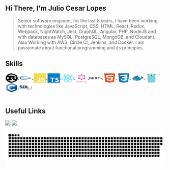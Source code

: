 ## Hi There, I'm Julio Cesar Lopes
> Senior software engineer, for the last 8 years, I have been working with technologies like JavaScript, CSS, HTML, React, Redux, Webpack, NightWatch, Jest, GraphQL, Angular, PHP, NodeJS and with databases as MySQL, PostgreSQL, MongoDB, and Cloudant. Also Working with AWS, Circle CI, Jenkins, and Docker. I am passionate about functional programming and its principles.
## Skills
<div style="display: inline_block">
  <a href="https://github.com/cod3rkane">
  <img align="center" alt="cod3r-rust" height="30" width="40" src="https://raw.githubusercontent.com/devicons/devicon/6910f0503efdd315c8f9b858234310c06e04d9c0/icons/rust/rust-original.svg">
  <img align="center" alt="cod3r-opengl" height="30" width="40" src="https://raw.githubusercontent.com/devicons/devicon/6910f0503efdd315c8f9b858234310c06e04d9c0/icons/opengl/opengl-plain.svg">
  <img align="center" alt="cod3r-Js" height="30" width="40" src="https://raw.githubusercontent.com/devicons/devicon/master/icons/javascript/javascript-plain.svg">
  <img align="center" alt="cod3r-Ts" height="30" width="40" src="https://raw.githubusercontent.com/devicons/devicon/master/icons/typescript/typescript-plain.svg">
  <img align="center" alt="cod3r-React" height="30" width="40" src="https://raw.githubusercontent.com/devicons/devicon/master/icons/react/react-original.svg">
  <img align="center" alt="cod3r-graphql" height="30" width="40" src="https://raw.githubusercontent.com/devicons/devicon/master/icons/graphql/graphql-plain-wordmark.svg">
  <img align="center" alt="cod3r-nextjs" height="30" width="40" src="https://raw.githubusercontent.com/devicons/devicon/master/icons/nextjs/nextjs-original-wordmark.svg">
  <img align="center" alt="cod3r-HTML" height="30" width="40" src="https://raw.githubusercontent.com/devicons/devicon/master/icons/html5/html5-original.svg">
  <img align="center" alt="cod3r-CSS" height="30" width="40" src="https://raw.githubusercontent.com/devicons/devicon/master/icons/css3/css3-original.svg">
  <img align="center" alt="cod3r-docker" height="30" width="40" src="https://raw.githubusercontent.com/devicons/devicon/master/icons/docker/docker-original.svg">
  <img align="center" alt="cod3r-go" height="30" width="40" src="https://raw.githubusercontent.com/devicons/devicon/master/icons/go/go-original.svg">
  <img align="center" alt="cod3r-c" height="30" width="40" src="https://raw.githubusercontent.com/devicons/devicon/master/icons/c/c-original.svg">
  <img align="center" alt="cod3r-sdl" height="30" width="40" src="https://raw.githubusercontent.com/devicons/devicon/master/icons/sdl/sdl-original.svg">
  </a>
</div>
<br>

  ## Useful Links
  <div>
  <a href = "mailto: jcesar.developer@gmail.com"><img src="https://img.shields.io/badge/-Gmail-%23EA4335?style=for-the-badge&logo=gmail&logoColor=white" target="_blank"></a>
  <a href="https://www.linkedin.com/in/cod3rkane/" target="_blank"><img src="https://img.shields.io/badge/-LinkedIn-%230077B5?style=for-the-badge&logo=linkedin&logoColor=white" target="_blank"></a>

  <a href=#><img src="contributions.svg"></a>
</div>
